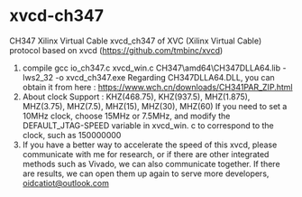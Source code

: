 # xvcd-ch347
 CH347 Xilinx Virtual Cable
 xvcd_ch347 of XVC (Xilinx Virtual Cable) protocol based on xvcd (https://github.com/tmbinc/xvcd) 
 1. compile
    gcc io_ch347.c xvcd_win.c CH347\\amd64\\CH347DLLA64.lib -lws2_32 -o xvcd_ch347.exe
    Regarding CH347DLLA64.DLL, you can obtain it from here : https://www.wch.cn/downloads/CH341PAR_ZIP.html
 2. About clock
    Support : KHZ(468.75), KHZ(937.5), MHZ(1.875), MHZ(3.75), MHZ(7.5), MHZ(15), MHZ(30), MHZ(60)
    If you need to set a 10MHz clock, choose 15MHz or 7.5MHz, and modify the DEFAULT_JTAG-SPEED variable in xvcd_win. c to correspond to the clock, such as 150000000
 3. If you have a better way to accelerate the speed of this xvcd, please communicate with me for research, or if there are other integrated methods such as Vivado, we can also communicate together. If there are results, we can open them up again to serve more developers, oidcatiot@outlook.com
